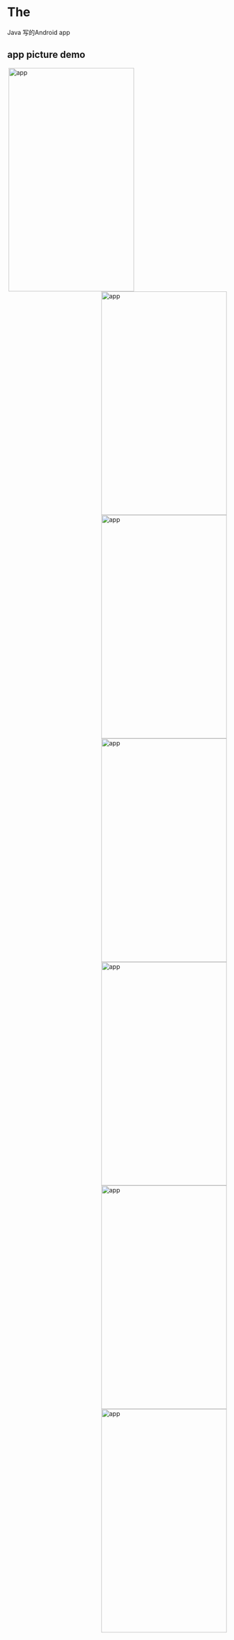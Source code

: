 # The
Java 写的Android app

## app picture demo
<img align="right" src="https://fyg1998.github.io/Picture/app1.png" alt="app" width="288" height="512" style=" float: left"/>
<img align="right" src="https://fyg1998.github.io/Picture/app2.png" alt="app" width="288" height="512" style=" float: right"/>
<img align="right" src="https://fyg1998.github.io/Picture/app3.png" alt="app" width="288" height="512" style=" float: right"/>
<img align="right" src="https://fyg1998.github.io/Picture/app4.png" alt="app" width="288" height="512" style=" float: right"/>
<img align="right" src="https://fyg1998.github.io/Picture/app5.png" alt="app" width="288" height="512" style=" float: right"/>
<img align="right" src="https://fyg1998.github.io/Picture/app6.png" alt="app" width="288" height="512" style=" float: right"/>
<img align="right" src="https://fyg1998.github.io/Picture/app7.png" alt="app" width="288" height="512" style=" float: right"/>

